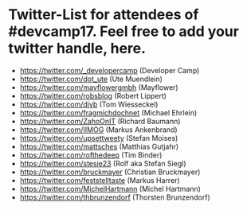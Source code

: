 # Twitter-List for attendees of #devcamp17. Feel free to add your twitter handle, here.

* https://twitter.com/_developercamp (Developer Camp)
* https://twitter.com/dot_ute (Ute Muendlein)
* https://twitter.com/mayflowergmbh (Mayflower)
* https://twitter.com/robsblog (Robert Lippert)
* https://twitter.com/divb (Tom Wiesseckel)
* https://twitter.com/fragmichdochnet (Michael Ehrlein)
* https://twitter.com/ZahoOnIT (Richard Baumann)
* https://twitter.com/IIMOG (Markus Ankenbrand)
* https://twitter.com/upsettweety (Stefan Moises)
* https://twitter.com/mattsches (Matthias Gutjahr)
* https://twitter.com/rofthedeep (Tim Binder)
* https://twitter.com/stesie23 (Rolf aka Stefan Siegl)
* https://twitter.com/bruckmayer (Christian Bruckmayer)
* https://twitter.com/feststelltaste (Markus Harrer)
* https://twitter.com/MichelHartmann (Michel Hartmann)
* https://twitter.com/thbrunzendorf (Thorsten Brunzendorf)
